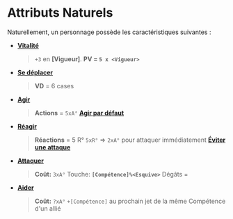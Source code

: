 # Attributs Naturels

Naturellement, un personnage possède les caractéristiques suivantes :

* [**Vitalité**](https://trello.com/c/MA4KblaG)

  > `+3` en **\[Vigueur\]**. **PV = `5 x <Vigueur>`**

* [**Se déplacer**](https://trello.com/c/Lde8ahaS)

  > **VD** = 6 cases

* [**Agir**](https://trello.com/c/ssmJtb4d)

  > **Actions** = `5xA°` [**Agir par défaut**](https://trello.com/c/Jk3jnogk)

* [**Réagir**](https://trello.com/c/ZWO9M2ej)

  > **Réactions** = 5 R° `5xR°` =&gt; `2xA°` pour attaquer immédiatement [**Éviter une attaque**](https://trello.com/c/OUGIeI4Y/)

* [**Attaquer**](https://trello.com/c/WjgJTQTG)

  > **Coût:** `3xA°` Touche: **`[Compétence]%<Esquive>`** Dégâts =

* [**Aider**](https://trello.com/c/tS7cKFJd)

  > **Coût:** `?xA°` `+[Compétence]` au prochain jet de la même Compétence d'un allié

